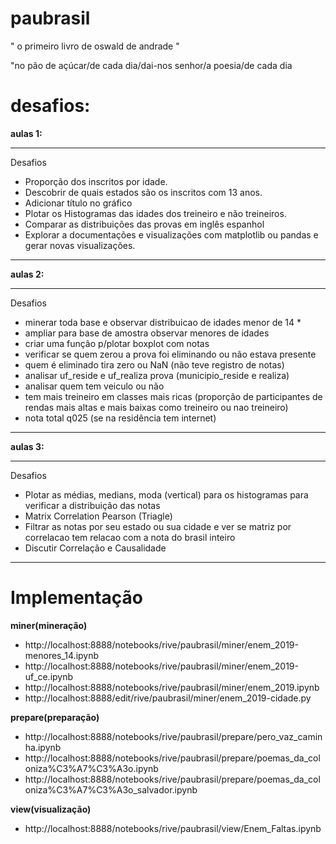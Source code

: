 # paubrasil

" o primeiro livro de oswald de andrade "  

"no pão de açúcar/de cada dia/dai-nos senhor/a poesia/de cada dia

# desafios:
<b> aulas 1: </b>
<hr />
Desafios
<ul>
   <li> Proporção dos inscritos por idade. </li>
   <li> Descobrir de quais estados são os inscritos com 13 anos. </li>
   <li> Adicionar título no gráfico </li>
   <li> Plotar os Histogramas das idades dos treineiro e não treineiros. </li>
   <li> Comparar as distribuições das provas em inglês espanhol </li>
   <li> Explorar a documentações e visualizações com matplotlib ou pandas e gerar novas visualizações. </li>
</ul>
<hr />
<b> aulas 2: </b>
<hr />
Desafios
<ul>
   <li> minerar toda base e observar distribuicao de idades menor de 14 *  </li>
   <li> ampliar para base de amostra observar menores de idades  </li>
   <li> criar uma função p/plotar boxplot com notas  </li>
   <li> verificar se quem zerou a prova foi eliminando ou não estava presente  </li>
   <li> quem é eliminado tira zero ou NaN (não teve registro de notas)</li>
   <li> analisar uf_reside e uf_realiza prova (municipio_reside e realiza)</li>
   <li> analisar quem tem veiculo ou não</li>
   <li> tem mais treineiro em classes mais ricas (proporção de participantes de rendas mais altas e mais baixas como treineiro ou nao treineiro)</li>
   <li> nota total q025 (se na residência tem internet)</li>
</ul>
<hr />
<b> aulas 3: </b>
<hr />
Desafios
<ul>
   <li> Plotar as médias, medians, moda (vertical) para os histogramas para verificar a distribuição das notas </li>
   <li> Matrix Correlation Pearson (Triagle) </li>
   <li> Filtrar as notas por seu estado ou sua cidade e ver se matriz por correlacao tem relacao com a nota do brasil inteiro  </li>
   <li> Discutir Correlação e Causalidade </li>
</ul>
<hr />

# Implementação   
<b> miner(mineração) </b> <br />   
<ul><li> http://localhost:8888/notebooks/rive/paubrasil/miner/enem_2019-menores_14.ipynb
   </li>
   <li> http://localhost:8888/notebooks/rive/paubrasil/miner/enem_2019-uf_ce.ipynb
   </li>
   <li> http://localhost:8888/notebooks/rive/paubrasil/miner/enem_2019.ipynb
   </li>
   <li> http://localhost:8888/edit/rive/paubrasil/miner/enem_2019-cidade.py
   </li>
</ul>

<b> prepare(preparação) </b> <br />   
<ul><li> http://localhost:8888/notebooks/rive/paubrasil/prepare/pero_vaz_caminha.ipynb
   </li>
   <li> http://localhost:8888/notebooks/rive/paubrasil/prepare/poemas_da_coloniza%C3%A7%C3%A3o.ipynb
   </li>
   <li> http://localhost:8888/notebooks/rive/paubrasil/prepare/poemas_da_coloniza%C3%A7%C3%A3o_salvador.ipynb
   </li>
</ul>
<b> view(visualização) </b> <br />   
<ul><li> http://localhost:8888/notebooks/rive/paubrasil/view/Enem_Faltas.ipynb
   </li>
</ul>
